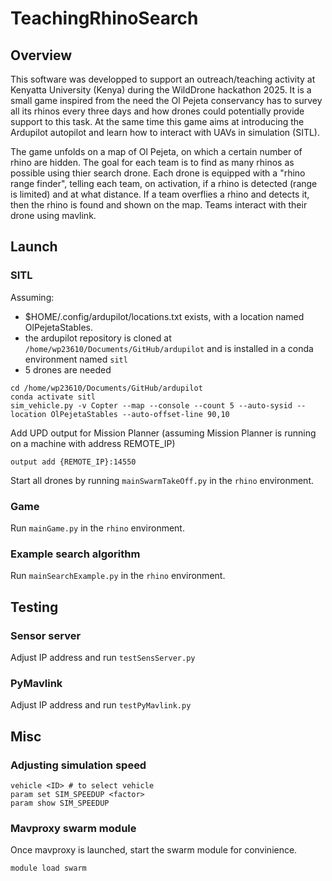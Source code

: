 # TeachingRhinoSearch

## Overview
This software was developped to support an outreach/teaching activity at Kenyatta University (Kenya) during the WildDrone hackathon 2025. It is a small game inspired from the need the Ol Pejeta conservancy has to survey all its rhinos every three days and how drones could potentially provide support to this task. At the same time this game aims at introducing the Ardupilot autopilot and learn how to interact with UAVs in simulation (SITL).

The game unfolds on a map of Ol Pejeta, on which a certain number of rhino are hidden. The goal for each team is to find as many rhinos as possible using thier search drone. Each drone is equipped with a "rhino range finder", telling each team, on activation, if a rhino is detected (range is limited) and at what distance. If a team overflies a rhino and detects it, then the rhino is found and shown on the map. Teams interact with their drone using mavlink.

## Launch
### SITL
Assuming:
- $HOME/.config/ardupilot/locations.txt exists, with a location named OlPejetaStables.
- the ardupilot repository is cloned at `/home/wp23610/Documents/GitHub/ardupilot` and is installed in a conda environment named `sitl` 
- 5 drones are needed

```
cd /home/wp23610/Documents/GitHub/ardupilot
conda activate sitl
sim_vehicle.py -v Copter --map --console --count 5 --auto-sysid --location OlPejetaStables --auto-offset-line 90,10
```
Add UPD output for Mission Planner (assuming Mission Planner is running on a machine with address REMOTE_IP)
```
output add {REMOTE_IP}:14550
```
Start all drones by running `mainSwarmTakeOff.py` in the `rhino` environment. 

### Game
Run `mainGame.py` in the `rhino` environment.

### Example search algorithm 
Run `mainSearchExample.py` in the `rhino` environment.

## Testing
### Sensor server
Adjust IP address and run `testSensServer.py`

### PyMavlink
Adjust IP address and run `testPyMavlink.py`

## Misc
### Adjusting simulation speed
```
vehicle <ID> # to select vehicle
param set SIM_SPEEDUP <factor>
param show SIM_SPEEDUP
```

### Mavproxy swarm module
Once mavproxy is launched, start the swarm module for convinience.
```
module load swarm
```

 
